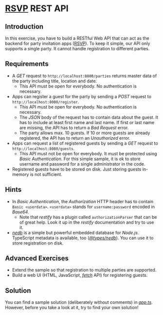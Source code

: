 # [RSVP](https://en.wikipedia.org/wiki/RSVP_(invitations)) REST API

## Introduction

In this exercise, you have to build a RESTful Web API that can act as the backend for party invitation apps ([RSVP](https://en.wikipedia.org/wiki/RSVP_(invitations))). To keep it simple, our API only supports a single party. It cannot handle registration to different parties.


## Requirements

* A *GET* request to `http://localhost:8080/parties` returns master data of the party including title, location and date.
  * This API must be open for everybody. No authentication is necessary.
* Apps can register a guest for the party by sending a *POST* request to `http://localhost:8080/register`.
  * This API must be open for everybody. No authentication is necessary.
  * The *JSON* body of the request has to contain data about the guest. It has to include at least first name and last name. If first or last name are missing, the API has to return a *Bad Request* error.
  * The party allows max. 10 guests. If 10 or more guests are already registered, the API has to return an *Unauthorized* error.
* Apps can request a list of registered guests by sending a *GET* request to `http://localhost:8080/guests`.
  * This API must not be open for everybody. It must be protected using *Basic Authentication*. For this simple sample, it is ok to store username and password for a single administrator in the code.
* Registered guests have to be stored on disk. Just storing guests in-memory is not sufficient.


## Hints

* In *Basic Authentication*, the *Authorization* HTTP header has to contain `Basic <userdata>`. `<userdata>` stands for `username:password` encoded in *Base64*.
  * Note that *restify* has a plugin called `authorizationParser` that can be of great help. Look it up in the *restify* documentation and try to use it.
* [*nedb*](https://github.com/louischatriot/nedb) is a simple but powerful embedded database for *Node.js*. TypeScript metadata is available, too ([*@types/nedb*](https://www.npmjs.com/package/@types/nedb)). You can use it to store registration on disk.


## Advanced Exercises

* Extend the sample so that registration to multiple parties are supported.
* Build a web UI (HTML, JavaScript, [*fetch*](https://developer.mozilla.org/en-US/docs/Web/API/GlobalFetch) API) for registering guests.


## Solution

You can find a sample solution (deliberately without comments) in [*app.ts*](app.ts). However, before you take a look at it, try to find your own solution!
